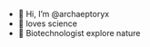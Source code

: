 - 👋 Hi, I’m @archaeptoryx
- 👀 loves science
- 🌱  Biotechnologist
explore nature

<!---
archaeptoryx/archaeptoryx is a ✨ special ✨ repository because its `README.md` (this file) appears on your GitHub profile.
You can click the Preview link to take a look at your changes.
--->

